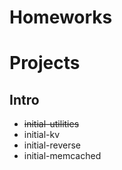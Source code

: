 # Homeworks

# Projects

## Intro

- ~~initial-utilities~~
- initial-kv
- initial-reverse
- initial-memcached